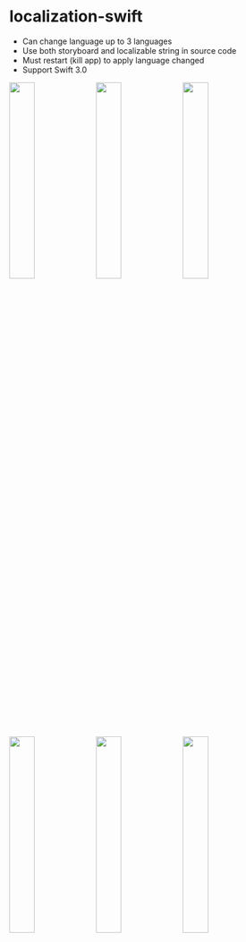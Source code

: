 # localization-swift
- Can change language up to 3 languages
- Use both storyboard and localizable string in source code
- Must restart (kill app) to apply language changed
- Support Swift 3.0

<img src="https://lh3.googleusercontent.com/ujKu7Np-ddBYX1K622cPwSW6PbLwEdWdlA_OsTBVdfIBx0p814SypKQ1lAsJpGXINPwIv_njeMa9fphvgvYvcxdDE51TF2szUg3KHozINbp7AxlWkWou7jfiX1TjdXqR88aWjKQMnHo9NudcXALhAsnFZ17VbVakSkWcGpVc4kplXh3bBgT6o9HtnDs1obzKWa5qxBiQ1OBGSm7uHRGDEcI452iAfxn86Hr0dBmuWkc8yM2fSCd7apd0RIRau4fL0kl_9wzQAdUrg88ddsARcIzXIrpskkbwFA4lh3en6YNAZBAjtB8WcaefOKCdDSoj03QLSkIFLzIs8bINuVVza-IN2vG4qoFSZDJseFWEBVKgdzJgfiAA6vwvLyak4xEYZYHyHLsZGWKuqh31Sz1To9GKcVA-U8PZAax7S5MjWshaHppP3J7Gy3mYqt4IzkyEnc3nO7HOY2IqsLLX-FjcQyN3XpGstWRFrfHTg8TVuqshi7mKNVUKbSiRNNsO2qe7CzMIkTzlCDl_5zbG9KqtmcvHq3_IjVfGmteA94tGsgcpYO-gkAeLHg-HylBrR9fiNyow6tsybSZDjOIs-AKfEL8DFbTJWl7U0oQw1puBIii72-g9=w403-h716-no" width="30%"></img> 
<img src="https://lh3.googleusercontent.com/GwsRYiZnDJ_9bOycl3fOIQvr_BhKaSyF2dJflNyDmOj60lRQvnhk6A7xKmGuPjIq3HrJKDqsBeanBz6eRrbvOYIrpbr1l6ZpovGdyusX2LIHfoeiwwIOfMP6iPZE1aJUCt63MmtcWJtf6glG-Ob0PulwqSY0tU8YSEF58O5SuOIW-uhOY2qgklGFsHXVKtWWEuaIwLup6eJOGugJnAv1_RvAPDaTI2mgXvmr-vRTRpYkRlGrJ6-HyUsoC6zaFWNJM76eGJDd-HMFeyUfRNVt2t689C14Kr_HRhAA3-OeGxbHEvOijFT6TIkSW6mPTrPTA-MqDDtRMeaaUkGz-pbDYNHSfTcthrI835I5EwnZ7mOd4q01xoe-Pd4KnHRJWVt0vYPWOjvo7mKNLw4Zj0uP_aQRjb5O5Ma7L74LdS-ps5be_fNV2TYnrSUKeACBmRRYcZ1oEKz4GL5_GEzvPopdzzZC1nYfS6Qtec8U19U4nCLqoBwNREmeF5JEDaYmUV81I148t-5Biao8zwU6SMRRUmsXNUNipFPs3YPg4RrlVuysHs5Wtxs3do4Vvbo5nWGERecQ7dbV7YCswafduhnYN-tlpxzMJrJwWPpSXIgrpJn7mxAl=w403-h716-no" width="30%"></img> 
<img src="https://lh3.googleusercontent.com/DnNN-M2X5oePtS40EEHb3yMc3onTuLRcHRAxEZLv7oNTSzqIvIOnQ9Amde44Bpb2xCLBqstQRZFB9U5c7yZS8FV-HBNpGHfeBccEVfmSaVk_OohLnmZQXLIzGU9J72VOcUD4zYqTpluAq1Bpn7OMndysY4Ez0Xoq2f6s-YeTCcKW7MUTEpTwUuAt-HkrjeemcLyI8i4Mlj-5lyolBPO25sEI_4KeXNbc5rXEVezr9It8E-YOVWpVsMFdfd_rgQ1ipL4qGfSNdRgCUuAjDmf5Kav3gzZ2ozLIs2-mfdABBI9aWTLBRpQCW3c34fk6oYGoeyvtBPXeohKNIC_KysO2Z722XfyG5h8KluTWXCNSCPiM--3DkNBJBGSwDClPFTqj_GwTK2Y27ILPg1fo7xt1QOVQ8N2vc7a2SsWTwFysgqZ8OtKCPL1pGzwyILRoG54BQBxrOUlQpS3SubOHpiXd26D2FsEA2GE4gE_VFPzqQ0RuXPCIdQSJg0LfUOfz-4Pgdy4muFGNRbZZyouzQpzhJCzXwRNOVALLN0lq9HCgaRn5jFOOznNIDQ9tydvJb_Ob0CZbU4Vdh1wVX7I9ZXR_cEu3D2ZrItT0w0nVhWQIMXCga_Yt=w403-h716-no" width="30%"></img> 
<img src="https://lh3.googleusercontent.com/LCtC9vgXwsT45Zu2cTRgEibKdHHxe6T2AIltANciFry1CsPGFQl5POOksWXj22eM7z2KrieNxYPayD9W_Kwy7X6untgjUKfs700Uv9oe_UDblK5ajSf5NflkOGayGfclH7BY09KOkOA64gw4dohjtGZxyVg0PZohzMUE84ho9SOgSNKySutFNDuAS_Schajwat-YmpHHULK5DI3S9_AL_powKeYzPgAO-3ecQcHJe73lrdNi7h5tFgha2iuWeXUUl1YxOUeEmzmgYOVl0mpqSWsB-1l6Zq44vo8-QTgIB4YrN1_welcE9J0EKyb5ub7isZF-8yzYJFaQw7u-CRKdQOXHZdan4NhZmd59HoSbYNbSP5vUMIpd8WY8AkLAV5-DUbqREhJZvVOymJoLGbg5ILYfVDuyv1njNEz1W3_HvFRkXu8g7YB4jlW59q6pTD4s-KKynL6UGRkYSVv3DYdjHWwwLaAMnzBeq_lIXJDSgED2I03Jcb29MONBu-Mfup8xwDyMqca0paSBqC3qVC3S-ang6pWgrD5h-gJqC7dDgXG0dWC4eOl0T-ubs4hCCiVkgWmHT5zZG7T5hLM-URlRlqzqNjt7prsXw5YvUlMgCAXt4EmA=w403-h716-no" width="30%"></img>
<img src="https://lh3.googleusercontent.com/lqJ4afPNF90yyLZKGKEWfTe8dayorbtOePvIutEsYYDGR16XzCNQShZEQYXgnn7TjOURGSoREjwuHp8FO0h6BFTPWNbxgcoKbaN_OEI7VdR0Te6296IeoRpvEd-uFtZuq5BoQCNgcp5RvyjKhxJHeV-sMIJWmA2_BuGdMNTmpwZ6CxH4ITnxmTSAEWvYf3jccktwXgSkr1X1bj88NuJTihuICGenTnFzJeGG0AmBdo2npoRs9tn_Oel-rgOgXvEqxIPSWqIWrlXiOHULRtfKdacZ3eeCJCcKePQe3_YI4ODLU-Y7MjjCf-p3pVrrZgHDE_A0suJwT5gssQkobwh-hhJE6RFqTywADpEdg9Bk_c-fN4ZCwDYQsFIodi-24WiS-ZHokfsBqabQ7eS-3qvnTgPRyOZm7FkPVpLvkcugpQSBt8MSD5i6XGfKU-LjyL5OWNL87hNtI5UsYiZi6Kx0Ze8Bz5s94kHSQQ1IvKNBsDjJcMdd8Abcy1g3t44Rw3qnBJoggwJDjir6ld63Q5oCtmDNOk-fXIVS94_r93nMI_i1jhfsp7h5L8L2eE9P_RJqYPNc6is2OBzT1Q1GpXLrAJsfbBCx0wKbZUKBIcsXQvqaHYJ7=w403-h716-no" width="30%"></img> 
<img src="https://lh3.googleusercontent.com/lpYxSBU58u55D2QjYWCyMLng7jz3d-OCbCnzHH1DmVOO1kGZ-bVIbxBnyxlsDDGAbpvDfthYa7oxz6obPjtZLA8oAHqCQnTVL65rIbV_sgNlHJm9u2t9jke_9T9ucdZm67rW56-WtnO_j09wbQGrC8Fbe01FEV6MaGW_23D_Vv_w946AWOn9LAYAWQ2wIQ1w4Onj6yIho4q8tKu1Oxb4Y23S4rmpfoxTEEobxh-PbiD46u6M6BUTIrAYQwAYfkevSni0CrYVndNyvq_eHuQ47WeEJZ7bmqR6xu2tcFayGzeB5jtBYRPm0dUSxg3LZLjMzgFmtm04XCVgz3qyBrNUvT3_GiFMGk2BtFAu0Z2E3zQOIPt50X4bUI_G4UrXB6DufglERUkIGtXP21NXLheTZ3yUPzcjUr5fXRf9el6DR2Hod6m7aTpyYqSwbqWBZEYDWBGZ28uHeDxoqA-mO7oaidXwZ83aLENNXvV9ZpGk0qCrWHx4nOxckp6mL6QoMJUW6s4tPbbJhhKk_95mp3zETJmiMA8IsAWaDTFSNQ19QyqgjeSQV3-Oa_Fthhas0maTeWZ12qFMVCcT7wxzm8xiqUQlf92zbufqkFa7tfp9uI8jJeh3=w403-h716-no" width="30%"></img> 
